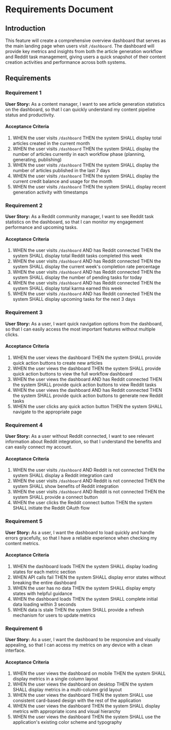 # Requirements Document

## Introduction

This feature will create a comprehensive overview dashboard that serves as the main landing page when users visit `/dashboard`. The dashboard will provide key metrics and insights from both the article generation workflow and Reddit task management, giving users a quick snapshot of their content creation activities and performance across both systems.

## Requirements

### Requirement 1

**User Story:** As a content manager, I want to see article generation statistics on the dashboard, so that I can quickly understand my content pipeline status and productivity.

#### Acceptance Criteria

1. WHEN the user visits `/dashboard` THEN the system SHALL display total articles created in the current month
2. WHEN the user visits `/dashboard` THEN the system SHALL display the number of articles currently in each workflow phase (planning, generating, publishing)
3. WHEN the user visits `/dashboard` THEN the system SHALL display the number of articles published in the last 7 days
4. WHEN the user visits `/dashboard` THEN the system SHALL display the current credit balance and usage for the month
5. WHEN the user visits `/dashboard` THEN the system SHALL display recent generation activity with timestamps

### Requirement 2

**User Story:** As a Reddit community manager, I want to see Reddit task statistics on the dashboard, so that I can monitor my engagement performance and upcoming tasks.

#### Acceptance Criteria

1. WHEN the user visits `/dashboard` AND has Reddit connected THEN the system SHALL display total Reddit tasks completed this week
2. WHEN the user visits `/dashboard` AND has Reddit connected THEN the system SHALL display the current week's completion rate percentage
3. WHEN the user visits `/dashboard` AND has Reddit connected THEN the system SHALL display the number of pending tasks for today
4. WHEN the user visits `/dashboard` AND has Reddit connected THEN the system SHALL display total karma earned this week
5. WHEN the user visits `/dashboard` AND has Reddit connected THEN the system SHALL display upcoming tasks for the next 3 days

### Requirement 3

**User Story:** As a user, I want quick navigation options from the dashboard, so that I can easily access the most important features without multiple clicks.

#### Acceptance Criteria

1. WHEN the user views the dashboard THEN the system SHALL provide quick action buttons to create new articles
2. WHEN the user views the dashboard THEN the system SHALL provide quick action buttons to view the full workflow dashboard
3. WHEN the user views the dashboard AND has Reddit connected THEN the system SHALL provide quick action buttons to view Reddit tasks
4. WHEN the user views the dashboard AND has Reddit connected THEN the system SHALL provide quick action buttons to generate new Reddit tasks
5. WHEN the user clicks any quick action button THEN the system SHALL navigate to the appropriate page

### Requirement 4

**User Story:** As a user without Reddit connected, I want to see relevant information about Reddit integration, so that I understand the benefits and can easily connect my account.

#### Acceptance Criteria

1. WHEN the user visits `/dashboard` AND Reddit is not connected THEN the system SHALL display a Reddit integration card
2. WHEN the user visits `/dashboard` AND Reddit is not connected THEN the system SHALL show benefits of Reddit integration
3. WHEN the user visits `/dashboard` AND Reddit is not connected THEN the system SHALL provide a connect button
4. WHEN the user clicks the Reddit connect button THEN the system SHALL initiate the Reddit OAuth flow

### Requirement 5

**User Story:** As a user, I want the dashboard to load quickly and handle errors gracefully, so that I have a reliable experience when checking my content metrics.

#### Acceptance Criteria

1. WHEN the dashboard loads THEN the system SHALL display loading states for each metric section
2. WHEN API calls fail THEN the system SHALL display error states without breaking the entire dashboard
3. WHEN the user has no data THEN the system SHALL display empty states with helpful guidance
4. WHEN the dashboard loads THEN the system SHALL complete initial data loading within 3 seconds
5. WHEN data is stale THEN the system SHALL provide a refresh mechanism for users to update metrics

### Requirement 6

**User Story:** As a user, I want the dashboard to be responsive and visually appealing, so that I can access my metrics on any device with a clean interface.

#### Acceptance Criteria

1. WHEN the user views the dashboard on mobile THEN the system SHALL display metrics in a single column layout
2. WHEN the user views the dashboard on desktop THEN the system SHALL display metrics in a multi-column grid layout
3. WHEN the user views the dashboard THEN the system SHALL use consistent card-based design with the rest of the application
4. WHEN the user views the dashboard THEN the system SHALL display metrics with appropriate icons and visual hierarchy
5. WHEN the user views the dashboard THEN the system SHALL use the application's existing color scheme and typography